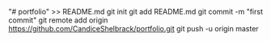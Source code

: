 "# portfolio" >> README.md
git init
git add README.md
git commit -m "first commit"
git remote add origin https://github.com/CandiceShelbrack/portfolio.git
git push -u origin master
